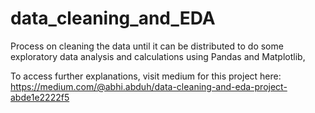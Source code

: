 # data_cleaning_and_EDA
Process on cleaning the data until it can be distributed to do some exploratory data analysis and calculations using Pandas and Matplotlib, 

To access further explanations, visit medium for this project here: https://medium.com/@abhi.abduh/data-cleaning-and-eda-project-abde1e2222f5
